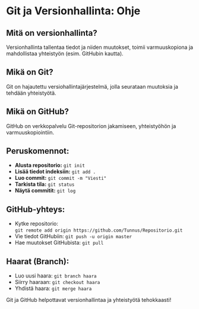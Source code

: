 # Git ja Versionhallinta: Ohje

## Mitä on versionhallinta?
Versionhallinta tallentaa tiedot ja niiden muutokset, toimii varmuuskopiona ja mahdollistaa yhteistyön (esim. GitHubin kautta).

## Mikä on Git?
Git on hajautettu versiohallintajärjestelmä, jolla seurataan muutoksia ja tehdään yhteistyötä.

## Mikä on GitHub?
GitHub on verkkopalvelu Git-repositorion jakamiseen, yhteistyöhön ja varmuuskopiointiin.

## Peruskomennot:
- **Alusta repositorio:** `git init`
- **Lisää tiedot indeksiin:** `git add .`
- **Luo commit:** `git commit -m "Viesti"`
- **Tarkista tila:** `git status`
- **Näytä commitit:** `git log`

## GitHub-yhteys:
- Kytke repositorio:  
  `git remote add origin https://github.com/Tunnus/Repositorio.git`
- Vie tiedot GitHubiin: `git push -u origin master`
- Hae muutokset GitHubista: `git pull`

## Haarat (Branch):
- Luo uusi haara: `git branch haara`
- Siirry haaraan: `git checkout haara`
- Yhdistä haara: `git merge haara`

Git ja GitHub helpottavat versionhallintaa ja yhteistyötä tehokkaasti!
